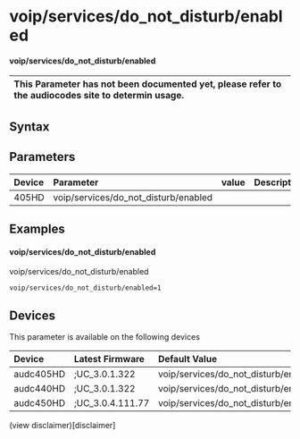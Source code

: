 ﻿---
description: voip/services/do_not_disturb/enabled
search: false
---

# voip/services/do_not_disturb/enabled

#### voip/services/do_not_disturb/enabled


| This Parameter has not been documented yet, please refer to the audiocodes site to determin usage.  | 
| :--- |

## Syntax

## Parameters
|Device|Parameter|value|Description|
|:---|:---|:---|:---|
| 405HD | voip/services/do_not_disturb/enabled |  |  |

## Examples
#### voip/services/do_not_disturb/enabled

voip/services/do_not_disturb/enabled

```
voip/services/do_not_disturb/enabled=1
```

## Devices
This parameter is available on the following devices

| Device | Latest Firmware | Default Value |
|:---|:---|:---|
| audc405HD | ;UC_3.0.1.322 | voip/services/do_not_disturb/enabled=1 
| audc440HD | ;UC_3.0.1.322 | voip/services/do_not_disturb/enabled=1 
| audc450HD | ;UC_3.0.4.111.77 | voip/services/do_not_disturb/enabled=1 

(view disclaimer)[disclaimer]
